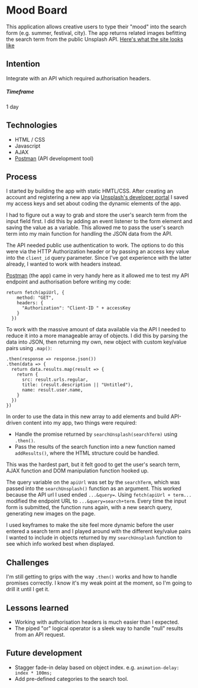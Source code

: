 # Mood Board
This application allows creative users to type their "mood" into the search form (e.g. summer, festival, city). The app returns related images befitting the search term from the public Unsplash API. [Here's what the site looks like](https://bit.ly/2KBoFth)

## Intention
Integrate with an API which required authorisation headers.

##### Timeframe
1 day

## Technologies
- HTML / CSS
- Javascript
- AJAX
- [Postman](https://www.getpostman.com/) (API development tool)

## Process
I started by building the app with static HMTL/CSS. After creating an account and registering a new app via [Unsplash's developer portal](https://unsplash.com/oauth/applications) I saved my access keys and set about coding the dynamic elements of the app.

I had to figure out a way to grab and store the user's search term from the input field first. I did this by adding an event listener to the form element and saving the value as a variable. This allowed me to pass the user's search term into my main function for handling the JSON data from the API.

The API needed public use authentication to work. The options to do this were via the HTTP Authorization header or by passing an access key value into the `client_id` query parameter. Since I've got experience with the latter already, I wanted to work with headers instead.

[Postman](https://www.getpostman.com/) (the app) came in very handy here as it allowed me to test my API endpoint and authorisation before writing my code:
```
return fetch(apiUrl, {
    method: "GET",
    headers: {
      "Authorization": "Client-ID " + accessKey
    }
  })
```
To work with the massive amount of data available via the API I needed to reduce it into a more manageable array of objects. I did this by parsing the data into JSON, then returning my own, new object with custom key/value pairs using `.map()`:

```
.then(response => response.json())
.then(data => {
  return data.results.map(result => {
    return {
      src: result.urls.regular,
      title: (result.description || "Untitled"),
      name: result.user.name,
    }
  })
})
```
In order to use the data in this new array to add elements and build API-driven content into my app, two things were required:
  - Handle the promise returned by `searchUnsplash(searchTerm)` using `.then()`.
  - Pass the results of the search function into a new function named `addResults()`, where the HTML structure could be handled.

This was the hardest part, but it felt good to get the user's search term, AJAX function and DOM manipulation function hooked up.

The query variable on the `apiUrl` was set by the `searchTerm`, which was passed into the `searchUnsplash()` function as an argument. This worked because the API url I used ended `...&query=`. Using `fetch(apiUrl + term...` modified the endpoint URL to `...&query=search+term`. Every time the input form is submitted, the function runs again, with a new search query, generating new images on the page.

I used keyframes to make the site feel more dynamic before the user entered a search term and I played around with the different key/value pairs I wanted to include in objects returned by my `searchUnsplash` function to see which info worked best when displayed.

## Challenges
I'm still getting to grips with the way `.then()` works and how to handle promises correctly. I know it's my weak point at the moment, so I'm going to drill it until I get it.

## Lessons learned
- Working with authorisation headers is much easier than I expected.
- The piped "or" logical operator is a sleek way to handle "null" results from an API request.

## Future development
- Stagger fade-in delay based on object index. e.g. `animation-delay: index * 100ms;`
- Add pre-defined categories to the search tool.
